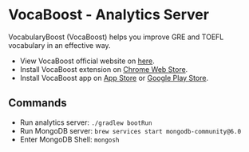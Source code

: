 # VocaBoost - Analytics Server

VocabularyBoost (VocaBoost) helps you improve GRE and TOEFL vocabulary in an effective way.

- View VocaBoost official website on [here](https://www.vocabularyboost.com/).
- Install VocaBoost extension on [Chrome Web Store](https://chrome.google.com/webstore/detail/gre-vocabulary-highlighte/gfkmbmplhjdoejicgmaldndkcnnpplho).
- Install VocaBoost app on [App Store](https://apps.apple.com/app/vocabboost/id6447704480) or [Google Play Store](https://play.google.com/store/apps/details?id=vocaboost.com).

## Commands

- Run analytics server: `./gradlew bootRun`
- Run MongoDB server: `brew services start mongodb-community@6.0`
- Enter MongoDB Shell: `mongosh`
